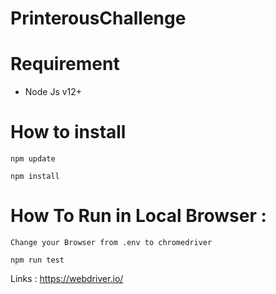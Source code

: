# PrinterousChallenge

# Requirement
- Node Js v12+

# How to install

`npm update`

`npm install`

# How To Run in Local Browser :

`Change your Browser from .env to chromedriver`

`npm run test`

 Links :
https://webdriver.io/
